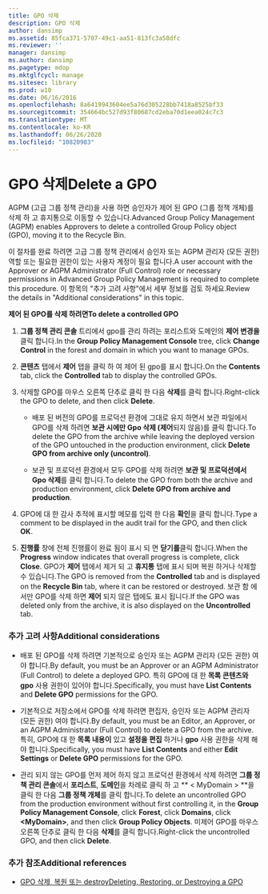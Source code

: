 ```yaml
---
title: GPO 삭제
description: GPO 삭제
author: dansimp
ms.assetid: 85fca371-5707-49c1-aa51-813fc3a58dfc
ms.reviewer: ''
manager: dansimp
ms.author: dansimp
ms.pagetype: mdop
ms.mktglfcycl: manage
ms.sitesec: library
ms.prod: w10
ms.date: 06/16/2016
ms.openlocfilehash: 8a6419943604ee5a76d305228bb7418a8525bf33
ms.sourcegitcommit: 354664bc527d93f80687cd2eba70d1eea024c7c3
ms.translationtype: MT
ms.contentlocale: ko-KR
ms.lasthandoff: 06/26/2020
ms.locfileid: "10820983"
---
```

# <span data-ttu-id="58cd3-103">GPO 삭제</span><span class="sxs-lookup"><span data-stu-id="58cd3-103">Delete a GPO</span></span>


<span data-ttu-id="58cd3-104">AGPM (고급 그룹 정책 관리)을 사용 하면 승인자가 제어 된 GPO (그룹 정책 개체)를 삭제 하 고 휴지통으로 이동할 수 있습니다.</span><span class="sxs-lookup"><span data-stu-id="58cd3-104">Advanced Group Policy Management (AGPM) enables Approvers to delete a controlled Group Policy object (GPO), moving it to the Recycle Bin.</span></span>

<span data-ttu-id="58cd3-105">이 절차를 완료 하려면 고급 그룹 정책 관리에서 승인자 또는 AGPM 관리자 (모든 권한) 역할 또는 필요한 권한이 있는 사용자 계정이 필요 합니다.</span><span class="sxs-lookup"><span data-stu-id="58cd3-105">A user account with the Approver or AGPM Administrator (Full Control) role or necessary permissions in Advanced Group Policy Management is required to complete this procedure.</span></span> <span data-ttu-id="58cd3-106">이 항목의 "추가 고려 사항"에서 세부 정보를 검토 하세요.</span><span class="sxs-lookup"><span data-stu-id="58cd3-106">Review the details in "Additional considerations" in this topic.</span></span>

**<span data-ttu-id="58cd3-107">제어 된 GPO를 삭제 하려면</span><span class="sxs-lookup"><span data-stu-id="58cd3-107">To delete a controlled GPO</span></span>**

1.  <span data-ttu-id="58cd3-108">**그룹 정책 관리 콘솔** 트리에서 gpo를 관리 하려는 포리스트와 도메인의 **제어 변경을** 클릭 합니다.</span><span class="sxs-lookup"><span data-stu-id="58cd3-108">In the **Group Policy Management Console** tree, click **Change Control** in the forest and domain in which you want to manage GPOs.</span></span>

2.  <span data-ttu-id="58cd3-109">**콘텐츠** 탭에서 **제어** 탭을 클릭 하 여 제어 된 gpo를 표시 합니다.</span><span class="sxs-lookup"><span data-stu-id="58cd3-109">On the **Contents** tab, click the **Controlled** tab to display the controlled GPOs.</span></span>

3.  <span data-ttu-id="58cd3-110">삭제할 GPO를 마우스 오른쪽 단추로 클릭 한 다음 **삭제**를 클릭 합니다.</span><span class="sxs-lookup"><span data-stu-id="58cd3-110">Right-click the GPO to delete, and then click **Delete**.</span></span>

    -   <span data-ttu-id="58cd3-111">배포 된 버전의 GPO를 프로덕션 환경에 그대로 유지 하면서 보관 파일에서 GPO를 삭제 하려면 **보관 시에만 Gpo 삭제 (제어**되지 않음)를 클릭 합니다.</span><span class="sxs-lookup"><span data-stu-id="58cd3-111">To delete the GPO from the archive while leaving the deployed version of the GPO untouched in the production environment, click **Delete GPO from archive only (uncontrol)**.</span></span>

    -   <span data-ttu-id="58cd3-112">보관 및 프로덕션 환경에서 모두 GPO를 삭제 하려면 **보관 및 프로덕션에서 Gpo 삭제**를 클릭 합니다.</span><span class="sxs-lookup"><span data-stu-id="58cd3-112">To delete the GPO from both the archive and production environment, click **Delete GPO from archive and production**.</span></span>

4.  <span data-ttu-id="58cd3-113">GPO에 대 한 감사 추적에 표시할 메모를 입력 한 다음 **확인**을 클릭 합니다.</span><span class="sxs-lookup"><span data-stu-id="58cd3-113">Type a comment to be displayed in the audit trail for the GPO, and then click **OK**.</span></span>

5.  <span data-ttu-id="58cd3-114">**진행률** 창에 전체 진행률이 완료 됨이 표시 되 면 **닫기를**클릭 합니다.</span><span class="sxs-lookup"><span data-stu-id="58cd3-114">When the **Progress** window indicates that overall progress is complete, click **Close**.</span></span> <span data-ttu-id="58cd3-115">GPO가 **제어** 탭에서 제거 되 고 **휴지통** 탭에 표시 되며 복원 하거나 삭제할 수 있습니다.</span><span class="sxs-lookup"><span data-stu-id="58cd3-115">The GPO is removed from the **Controlled** tab and is displayed on the **Recycle Bin** tab, where it can be restored or destroyed.</span></span> <span data-ttu-id="58cd3-116">보관 함 에서만 GPO를 삭제 하면 **제어** 되지 않은 탭에도 표시 됩니다.</span><span class="sxs-lookup"><span data-stu-id="58cd3-116">If the GPO was deleted only from the archive, it is also displayed on the **Uncontrolled** tab.</span></span>

### <span data-ttu-id="58cd3-117">추가 고려 사항</span><span class="sxs-lookup"><span data-stu-id="58cd3-117">Additional considerations</span></span>

-   <span data-ttu-id="58cd3-118">배포 된 GPO를 삭제 하려면 기본적으로 승인자 또는 AGPM 관리자 (모든 권한) 여야 합니다.</span><span class="sxs-lookup"><span data-stu-id="58cd3-118">By default, you must be an Approver or an AGPM Administrator (Full Control) to delete a deployed GPO.</span></span> <span data-ttu-id="58cd3-119">특히 GPO에 대 한 **목록 콘텐츠와** **gpo** 사용 권한이 있어야 합니다.</span><span class="sxs-lookup"><span data-stu-id="58cd3-119">Specifically, you must have **List Contents** and **Delete GPO** permissions for the GPO.</span></span>

-   <span data-ttu-id="58cd3-120">기본적으로 저장소에서 GPO를 삭제 하려면 편집자, 승인자 또는 AGPM 관리자 (모든 권한) 여야 합니다.</span><span class="sxs-lookup"><span data-stu-id="58cd3-120">By default, you must be an Editor, an Approver, or an AGPM Administrator (Full Control) to delete a GPO from the archive.</span></span> <span data-ttu-id="58cd3-121">특히, GPO에 대 한 **목록 내용이** 있고 **설정을 편집** 하거나 **gpo** 사용 권한을 삭제 해야 합니다.</span><span class="sxs-lookup"><span data-stu-id="58cd3-121">Specifically, you must have **List Contents** and either **Edit Settings** or **Delete GPO** permissions for the GPO.</span></span>

-   <span data-ttu-id="58cd3-122">관리 되지 않는 GPO를 먼저 제어 하지 않고 프로덕션 환경에서 삭제 하려면 **그룹 정책 관리 콘솔**에서 **포리스트**, **도메인**을 차례로 클릭 하 고 \*\* &lt; MyDomain &gt; \*\*을 클릭 한 다음 **그룹 정책 개체**를 클릭 합니다.</span><span class="sxs-lookup"><span data-stu-id="58cd3-122">To delete an uncontrolled GPO from the production environment without first controlling it, in the **Group Policy Management Console**, click **Forest**, click **Domains**, click **&lt;MyDomain&gt;**, and then click **Group Policy Objects**.</span></span> <span data-ttu-id="58cd3-123">미제어 GPO를 마우스 오른쪽 단추로 클릭 한 다음 **삭제**를 클릭 합니다.</span><span class="sxs-lookup"><span data-stu-id="58cd3-123">Right-click the uncontrolled GPO, and then click **Delete**.</span></span>

### <span data-ttu-id="58cd3-124">추가 참조</span><span class="sxs-lookup"><span data-stu-id="58cd3-124">Additional references</span></span>

-   [<span data-ttu-id="58cd3-125">GPO 삭제, 복원 또는 destroy</span><span class="sxs-lookup"><span data-stu-id="58cd3-125">Deleting, Restoring, or Destroying a GPO</span></span>](deleting-restoring-or-destroying-a-gpo.md)

 

 





